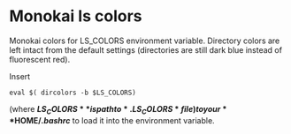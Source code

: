# Monokai ls colors #

Monokai colors for LS_COLORS environment variable. Directory colors are left intact from the default settings (directories are still dark blue instead of fluorescent red).

Insert

	eval $( dircolors -b $LS_COLORS)

(where **$LS_COLORS** is path to *.LS_COLORS* file) to your **$HOME/*.bashrc*** to load it into the environment variable.
